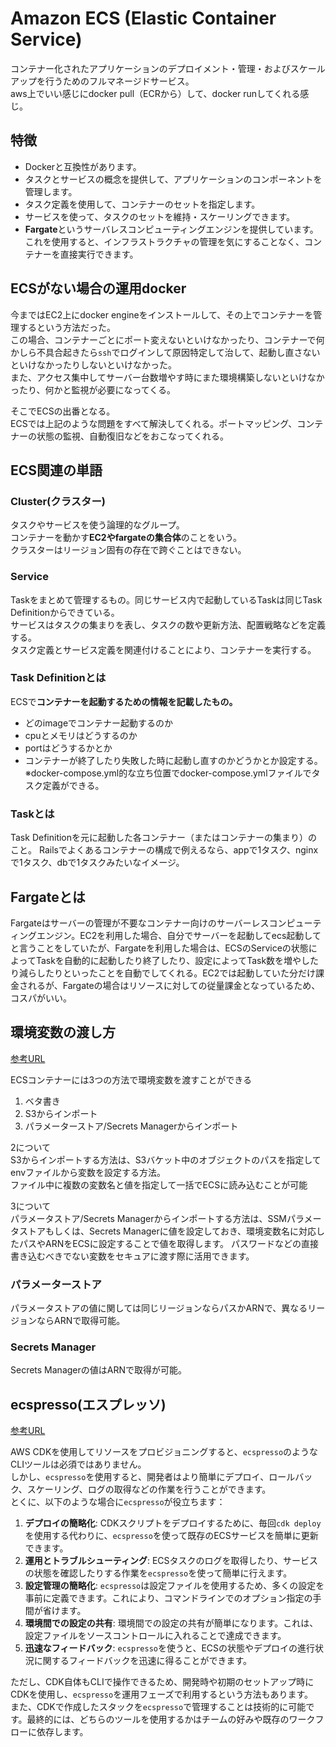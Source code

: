 # Amazon ECS (Elastic Container Service)

コンテナー化されたアプリケーションのデプロイメント・管理・およびスケールアップを行うためのフルマネージドサービス。  
aws上でいい感じにdocker pull（ECRから）して、docker runしてくれる感じ。

## 特徴

- Dockerと互換性があります。
- タスクとサービスの概念を提供して、アプリケーションのコンポーネントを管理します。
- タスク定義を使用して、コンテナーのセットを指定します。
- サービスを使って、タスクのセットを維持・スケーリングできます。
- **Fargate**というサーバレスコンピューティングエンジンを提供しています。これを使用すると、インフラストラクチャの管理を気にすることなく、コンテナーを直接実行できます。

## ECSがない場合の運用docker

今まではEC2上にdocker engineをインストールして、その上でコンテナーを管理するという方法だった。  
この場合、コンテナーごとにポート変えないといけなかったり、コンテナーで何かしら不具合起きたら`ssh`でログインして原因特定して治して、起動し直さないといけなかったりしないといけなかった。  
また、アクセス集中してサーバー台数増やす時にまた環境構築しないといけなかったり、何かと監視が必要になってくる。

そこでECSの出番となる。  
ECSでは上記のような問題をすべて解決してくれる。ポートマッピング、コンテナーの状態の監視、自動復旧などをおこなってくれる。

## ECS関連の単語

### Cluster(クラスター)

タスクやサービスを使う論理的なグループ。  
コンテナーを動かす**EC2やfargateの集合体**のことをいう。  
クラスターはリージョン固有の存在で跨ぐことはできない。

### Service

Taskをまとめて管理するもの。同じサービス内で起動しているTaskは同じTask Definitionからできている。  
サービスはタスクの集まりを表し、タスクの数や更新方法、配置戦略などを定義する。  
タスク定義とサービス定義を関連付けることにより、コンテナーを実行する。

### Task Definitionとは

ECSで**コンテナーを起動するための情報を記載したもの。**  
- どのimageでコンテナー起動するのか
- cpuとメモリはどうするのか
- portはどうするかとか
- コンテナーが終了したり失敗した時に起動し直すのかどうかとか設定する。  
※docker-compose.yml的な立ち位置でdocker-compose.ymlファイルでタスク定義ができる。

### Taskとは

Task Definitionを元に起動した各コンテナー（またはコンテナーの集まり）のこと。
Railsでよくあるコンテナーの構成で例えるなら、appで1タスク、nginxで1タスク、dbで1タスクみたいなイメージ。

## Fargateとは

Fargateはサーバーの管理が不要なコンテナー向けのサーバーレスコンピューティングエンジン。EC2を利用した場合、自分でサーバーを起動してecs起動してと言うことをしていたが、Fargateを利用した場合は、ECSのServiceの状態によってTaskを自動的に起動したり終了したり、設定によってTask数を増やしたり減らしたりといったことを自動でしてくれる。EC2では起動していた分だけ課金されるが、Fargateの場合はリソースに対しての従量課金となっているため、コスパがいい。


## 環境変数の渡し方
[参考URL](https://blog.denet.co.jp/cloudformation-ecs-setenv/)

ECSコンテナーには3つの方法で環境変数を渡すことができる

1. ベタ書き
2. S3からインポート
3. パラメーターストア/Secrets Managerからインポート

2について  
S3からインポートする方法は、S3バケット中のオブジェクトのパスを指定してenvファイルから変数を設定する方法。  
ファイル中に複数の変数名と値を指定して一括でECSに読み込むことが可能

3について  
パラメータストア/Secrets Managerからインポートする方法は、SSMパラメータストアもしくは、Secrets Managerに値を設定しておき、環境変数名に対応したパスやARNをECSに設定することで値を取得します。
パスワードなどの直接書き込むべきでない変数をセキュアに渡す際に活用できます。

### パラメーターストア

パラメータストアの値に関しては同じリージョンならパスかARNで、異なるリージョンならARNで取得可能。  

### Secrets Manager

Secrets Managerの値はARNで取得が可能。  

## ecspresso(エスプレッソ)
[参考URL](https://dev.classmethod.jp/articles/ecs_deploy_ecspresso/)

AWS CDKを使用してリソースをプロビジョニングすると、`ecspresso`のようなCLIツールは必須ではありません。  
しかし、`ecspresso`を使用すると、開発者はより簡単にデプロイ、ロールバック、スケーリング、ログの取得などの作業を行うことができます。  
とくに、以下のような場合に`ecspresso`が役立ちます：

1. **デプロイの簡略化**: CDKスクリプトをデプロイするために、毎回`cdk deploy`を使用する代わりに、`ecspresso`を使って既存のECSサービスを簡単に更新できます。
2. **運用とトラブルシューティング**: ECSタスクのログを取得したり、サービスの状態を確認したりする作業を`ecspresso`を使って簡単に行えます。
3. **設定管理の簡略化**: `ecspresso`は設定ファイルを使用するため、多くの設定を事前に定義できます。これにより、コマンドラインでのオプション指定の手間が省けます。
4. **環境間での設定の共有**: 環境間での設定の共有が簡単になります。これは、設定ファイルをソースコントロールに入れることで達成できます。
5. **迅速なフィードバック**: `ecspresso`を使うと、ECSの状態やデプロイの進行状況に関するフィードバックを迅速に得ることができます。

ただし、CDK自体もCLIで操作できるため、開発時や初期のセットアップ時にCDKを使用し、`ecspresso`を運用フェーズで利用するという方法もあります。  
また、CDKで作成したスタックを`ecspresso`で管理することは技術的に可能です。最終的には、どちらのツールを使用するかはチームの好みや既存のワークフローに依存します。